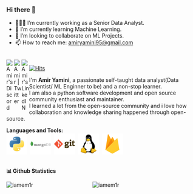 ### Hi there 👋

- 👨🏻‍💻 I’m currently working as a Senior Data Analyst.
- 💭 I’m currently learning Machine Learning.
- 👯 I’m looking to collaborate on ML Projects.
- 📫 How to reach me: amiryamini95@gmail.com
<br>
<a href="https://discord.gg/em1r">
  <img align="left" alt="Amir's Discord" width="20px" src="https://raw.githubusercontent.com/peterthehan/peterthehan/master/assets/discord.svg" />
</a>
<a href="https://twitter.com/attillaambrus">
  <img align="left" alt="Amir | Twitter" width="20px" src="https://raw.githubusercontent.com/peterthehan/peterthehan/master/assets/twitter.svg" />
</a>
<a href="https://www.linkedin.com/in/amiryamini/">
  <img align="left" alt="Amir's LinkedIN" width="20px" src="https://raw.githubusercontent.com/peterthehan/peterthehan/master/assets/linkedin.svg" />
</a>

[![Hits](https://hits.seeyoufarm.com/api/count/incr/badge.svg?url=https%3A%2F%2Fgithub.com%2Fiamem1r%2Fiamem1r&count_bg=%2379C83D&title_bg=%23555555&icon=&icon_color=%23E7E7E7&title=Profile+Views&edge_flat=true)](https://hits.seeyoufarm.com)
<br />

I'm <strong>Amir Yamini</strong>, a passionate self-taught data analyst(Data Scientist/ ML Enginner to be) and a non-stop learner. <br>
I am also a python software development and open source community enthusiast and maintainer. <br>
I learned a lot from the open-source community and i love how collaboration and knowledge sharing happened through open-source. <br>

**Languages and Tools:**  
<code><img height="55" src="https://raw.githubusercontent.com/github/explore/80688e429a7d4ef2fca1e82350fe8e3517d3494d/topics/python/python.png"></code>&nbsp;
<code><img height="55" src="https://raw.githubusercontent.com/github/explore/80688e429a7d4ef2fca1e82350fe8e3517d3494d/topics/mongodb/mongodb.png"></code>&nbsp;
<code><img height="55" src="https://raw.githubusercontent.com/github/explore/80688e429a7d4ef2fca1e82350fe8e3517d3494d/topics/git/git.png"></code>&nbsp;
<code><img height="55" src="https://raw.githubusercontent.com/github/explore/80688e429a7d4ef2fca1e82350fe8e3517d3494d/topics/linux/linux.png"></code>&nbsp;
<code><img height="55" src="https://raw.githubusercontent.com/github/explore/80688e429a7d4ef2fca1e82350fe8e3517d3494d/topics/firebase/firebase.png"></code>&nbsp;
<br>
<br>


**📊 Github <strong> Statistics </strong>**  

<div>
  <img width="45%" align="left" src="https://github-readme-stats.vercel.app/api/top-langs?username=iamem1r&show_icons=true&locale=en&layout=compact" alt="iamem1r" />
  <img width="50%"  src="https://github-readme-streak-stats.herokuapp.com/?user=iamem1r&" alt="iamem1r" />
</div>
